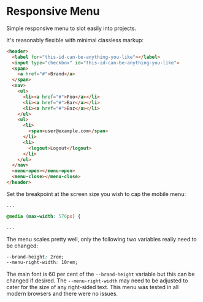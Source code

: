 # Responsive Menu

Simple responsive menu to slot easily into projects.

It's reasonably flexible with minimal classless markup:
```html
<header>
  <label for="this-id-can-be-anything-you-like"></label>
  <input type="checkbox" id="this-id-can-be-anything-you-like">
  <span>
    <a href="#">Brand</a>
  </span>
  <nav>
    <ul>
      <li><a href="#">Foo</a></li>
      <li><a href="#">Bar</a></li>
      <li><a href="#">Baz</a></li>
    </ul>
    <ul>
      <li>
        <span>user@example.com</span>
      </li>
      <li>
        <logout>Logout</logout>
      </li>
    </ul>
  </nav>
  <menu-open></menu-open>
  <menu-close></menu-close>
</header>
```


Set the breakpoint at the screen size you wish to cap the mobile menu:
```css
...

@media (max-width: 576px) {

...

```

The menu scales pretty well, only the following two variables really need to be changed:

```css
--brand-height: 2rem;
--menu-right-width: 10rem;

```

The main font is 60 per cent of the `--brand-height` variable but this can be changed if desired.
The `--menu-right-width` may need to be adjusted to cater for the size of any right-sided text.
This menu was tested in all modern browsers and there were no issues.
